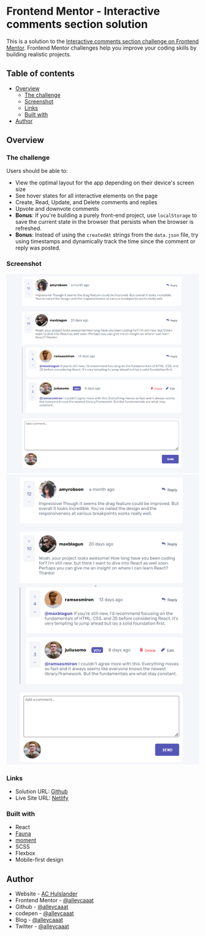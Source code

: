 # Frontend Mentor - Interactive comments section solution

This is a solution to the [Interactive comments section challenge on Frontend Mentor](https://www.frontendmentor.io/challenges/interactive-comments-section-iG1RugEG9). Frontend Mentor challenges help you improve your coding skills by building realistic projects. 

## Table of contents

- [Overview](#overview)
  - [The challenge](#the-challenge)
  - [Screenshot](#screenshot)
  - [Links](#links)
  - [Built with](#built-with)
- [Author](#author)

## Overview

### The challenge

Users should be able to:

- View the optimal layout for the app depending on their device's screen size
- See hover states for all interactive elements on the page
- Create, Read, Update, and Delete comments and replies
- Upvote and downvote comments
- **Bonus**: If you're building a purely front-end project, use `localStorage` to save the current state in the browser that persists when the browser is refreshed.
- **Bonus**: Instead of using the `createdAt` strings from the `data.json` file, try using timestamps and dynamically track the time since the comment or reply was posted.

### Screenshot

![Screenshot](./src/assets/screenshot.png)
![mobile screenshot](./src/assets/screenshot-mobile.png)

### Links

- Solution URL: [Github](https://github.com/alleycaaat/frontend-mentor/tree/main/interactive-comments)
- Live Site URL: [Netlify](https://achulslander-interactive-comments.netlify.app/)

### Built with

- React
- [Fauna](https://fauna.com/)
- [moment](https://momentjs.com/)
- SCSS
- Flexbox
- Mobile-first design

## Author

- Website - [AC Hulslander](https://www.achulslander.com/)
- Frontend Mentor - [@alleycaaat](https://www.frontendmentor.io/profile/alleycaaat)
- Github - [@alleycaaat](https://github.com/alleycaaat/)
- codepen - [@alleycaaat](https://codepen.io/alleycaaat)
- Blog - [@alleycaaat](https://blog-achulslander.com/)
- Twitter - [@alleycaaat](https://www.twitter.com/alleycaaat)

